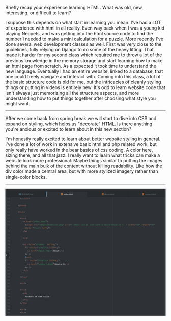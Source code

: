 Briefly recap your experience learning HTML. What was old, new, interesting, or difficult to learn?

I suppose this depends on what start in learning you mean. I've had a LOT of experience with html in all reality. Even way back when I was a young kid playing Neopets, and was getting into the html source code to find the number I needed to make a mini calculation for a puzzle. More recently I've done several web development classes as well. First was very close to the guidelines, fully relying on Django to do some of the heavy lifting. That made it harder for my second class which required me to throw a lot of the previous knowledge in the memory storage and start learning how to make an html page from scratch. As a expected it took time to understand the new language. Eventually I had an entire website, linked to a database, that one could freely navigate and interact with. Coming into this class, a lot of the basic structure code is old for me, but the intricacies of cleanly styling things or putting in videos is entirely new. It's odd to learn website code that isn't always just memorizing all the structure aspects, and more understanding how to put things together after choosing what style you might want.

--------------------

After we come back from spring break we will start to dive into CSS and expand on styling, which helps us "decorate" HTML. Is there anything you're anxious or excited to learn about in this new section?

I'm honestly really excited to learn about better website styling in general. I've done a lot of work in extensive basic html and php related work, but only really have worked in the bear basics of css coding. A color here, sizing there, and all that jazz. I really want to learn what tricks can make a website look more professional. Maybe things similar to putting the images behind the main bulk of the content without killing readability. Like how the div color made a central area, but with more stylized imagery rather than single-color blocks.

--------------------

![Screenshot](./images/indexscreen.PNG)
